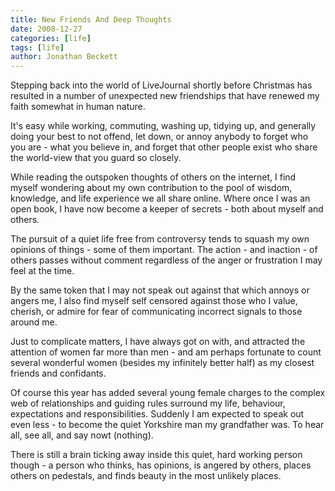 ```yaml
---
title: New Friends And Deep Thoughts
date: 2008-12-27
categories: [life]
tags: [life]
author: Jonathan Beckett
---
```


Stepping back into the world of LiveJournal shortly before Christmas has resulted in a number of unexpected new friendships that have renewed my faith somewhat in human nature.

It's easy while working, commuting, washing up, tidying up, and generally doing your best to not offend, let down, or annoy anybody to forget who you are - what you believe in, and forget that other people exist who share the world-view that you guard so closely.

While reading the outspoken thoughts of others on the internet, I find myself wondering about my own contribution to the pool of wisdom, knowledge, and life experience we all share online. Where once I was an open book, I have now become a keeper of secrets - both about myself and others.

The pursuit of a quiet life free from controversy tends to squash my own opinions of things - some of them important. The action - and inaction - of others passes without comment regardless of the anger or frustration I may feel at the time.

By the same token that I may not speak out against that which annoys or angers me, I also find myself self censored against those who I value, cherish, or admire for fear of communicating incorrect signals to those around me.

Just to complicate matters, I have always got on with, and attracted the attention of women far more than men - and am perhaps fortunate to count several wonderful women (besides my infinitely better half) as my closest friends and confidants.

Of course this year has added several young female charges to the complex web of relationships and guiding rules surround my life, behaviour, expectations and responsibilities. Suddenly I am expected to speak out even less - to become the quiet Yorkshire man my grandfather was. To hear all, see all, and say nowt (nothing).

There is still a brain ticking away inside this quiet, hard working person though - a person who thinks, has opinions, is angered by others, places others on pedestals, and finds beauty in the most unlikely places.